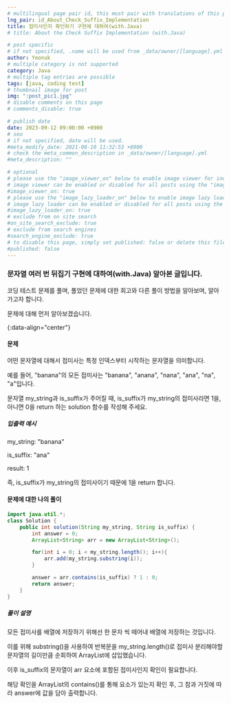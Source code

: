 ```yaml
---
# multilingual page pair id, this must pair with translations of this page. (This name must be unique)
lng_pair: id_About_Check_Suffix_Implementation
title: 접미사인지 확인하기 구현에 대하여(with.Java)
# title: About the Check Suffix Implementation (with.Java)

# post specific
# if not specified, .name will be used from _data/owner/[language].yml
author: Yeonuk
# multiple category is not supported
category: Java
# multiple tag entries are possible
tags: [java, coding test]
# thumbnail image for post
img: ":post_pic1.jpg"
# disable comments on this page
# comments_disable: true

# publish date
date: 2023-09-12 09:00:00 +0900
# seo
# if not specified, date will be used.
#meta_modify_date: 2021-08-10 11:32:53 +0900
# check the meta_common_description in _data/owner/[language].yml
#meta_description: ""

# optional
# please use the "image_viewer_on" below to enable image viewer for individual pages or posts (_posts/ or [language]/_posts folders).
# image viewer can be enabled or disabled for all posts using the "image_viewer_posts: true" setting in _data/conf/main.yml.
#image_viewer_on: true
# please use the "image_lazy_loader_on" below to enable image lazy loader for individual pages or posts (_posts/ or [language]/_posts folders).
# image lazy loader can be enabled or disabled for all posts using the "image_lazy_loader_posts: true" setting in _data/conf/main.yml.
#image_lazy_loader_on: true
# exclude from on site search
#on_site_search_exclude: true
# exclude from search engines
#search_engine_exclude: true
# to disable this page, simply set published: false or delete this file
#published: false
---
```


<!-- outline-start -->

### 문자열 여러 번 뒤집기 구현에 대하여(with.Java) 알아본 글입니다.

코딩 테스트 문제를 풀며, 풀었던 문제에 대한 회고와 다른 풀이 방법을 알아보며, 알아가고자 합니다.

문제에 대해 먼저 알아보겠습니다.

{:data-align="center"}

<!-- outline-end -->

#### 문제

어떤 문자열에 대해서 접미사는 특정 인덱스부터 시작하는 문자열을 의미합니다.

예를 들어, "banana"의 모든 접미사는 "banana", "anana", "nana", "ana", "na", "a"입니다.

문자열 my_string과 is_suffix가 주어질 때, is_suffix가 my_string의 접미사라면 1을, 아니면 0을 return 하는 solution 함수를 작성해 주세요.

##### 입출력 예시

my_string: "banana"

is_suffix: "ana"

result: 1

즉, is_suffix가 my_string의 접미사이기 때문에 1을 return 합니다.

<!-- | i   | arr[i] | stk     |
| --- | ------ | ------- |
| 0   | 1      | []      |
| 1   | 4      | [1]     | -->

#### 문제에 대한 나의 풀이

```java
import java.util.*;
class Solution {
    public int solution(String my_string, String is_suffix) {
        int answer = 0;
        ArrayList<String> arr = new ArrayList<String>();

        for(int i = 0; i < my_string.length(); i++){
            arr.add(my_string.substring(i));
        }

        answer = arr.contains(is_suffix) ? 1 : 0;
        return answer;
    }
}
```

##### 풀이 설명

모든 접미사를 배열에 저장하기 위해선 한 문자 씩 떼어내 배열에 저장하는 것입니다.

이를 위해 substring()을 사용하여 반복문을 my_string.length()로 접미사 분리해야할 문자열의 길이만큼 순회하여 ArrayList에 삽입했습니다.

이후 is_suffix의 문자열이 arr 요소에 포함된 접미사인지 확인이 필요합니다.

해당 확인을 ArrayList의 contains()를 통해 요소가 있는지 확인 후, 그 참과 거짓에 따라 answer에 값을 담아 출력합니다.

